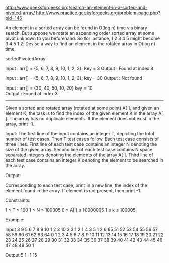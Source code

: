 http://www.geeksforgeeks.org/search-an-element-in-a-sorted-and-pivoted-array/
http://www.practice.geeksforgeeks.org/problem-page.php?pid=146

An element in a sorted array can be found in O(log n) time via binary search. But suppose we rotate an ascending order sorted array at some pivot unknown to you beforehand. So for instance, 1 2 3 4 5 might become 3 4 5 1 2. Devise a way to find an element in the rotated array in O(log n) time.

sortedPivotedArray

Input  : arr[] = {5, 6, 7, 8, 9, 10, 1, 2, 3};
         key = 3
Output : Found at index 8

Input  : arr[] = {5, 6, 7, 8, 9, 10, 1, 2, 3};
         key = 30
Output : Not found

Input : arr[] = {30, 40, 50, 10, 20}
        key = 10   
Output : Found at index 3

---

Given a sorted and rotated array (rotated at some point) A[ ], and given an element K, the task is to find the index of the given element K in the array A[ ]. The array has no duplicate elements. If the element does not exist in the array, print -1.

Input:
The first line of the input contains an integer T, depicting the total number of test cases. Then T test cases follow. Each test case consists of three lines. First line of each test case contains an integer N denoting the size of the given array. Second line of each test case contains N space separated integers denoting the elements of the array A[ ]. Third line of each test case contains an integer K denoting the element to be searched in the array.


Output:

Corresponding to each test case, print in a new line, the index of the element found in the array.  If element is not present, then print -1.


Constraints:

1 ≤ T ≤ 100
1 ≤ N ≤ 100005
0 ≤ A[i] ≤ 10000005
1 ≤ k ≤ 100005


Example:

Input
3
9
5 6 7 8 9 10 1 2 3
10
3
3 1 2
1
4
3 5 1 2
6
65
51 52 53 54 55 56 57 58 59 60 61 62 63 64 0 1 2 3 4 5 6 7 8 9 10 11 12 13 14 15 16 17 18 19 20 21 22 23 24 25 26 27 28 29 30 31 32 33 34 35 36 37 38 39 40 41 42 43 44 45 46 47 48 49 50 
1


Output
5
1
-1
15
